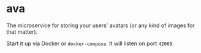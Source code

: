 # ava

The microservice for storing your users' avatars (or any kind of images for that
matter).

Start it up via Docker or `docker-compose`. It will listen on port `42069`.

